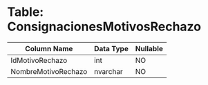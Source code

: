 # Table: ConsignacionesMotivosRechazo

| Column Name | Data Type | Nullable |
|-------------|-----------|----------|
| IdMotivoRechazo | int | NO |
| NombreMotivoRechazo | nvarchar | NO |
